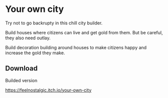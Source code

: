 # Your own city

Try not to go backrupty in this chill city builder.

Build houses where citizens can live and get gold from them. But be careful, they also need outlay.

Build decoration building around houses to make citizens happy and increase the gold they make.

## Download
Builded version

https://feelnostalgic.itch.io/your-own-city
